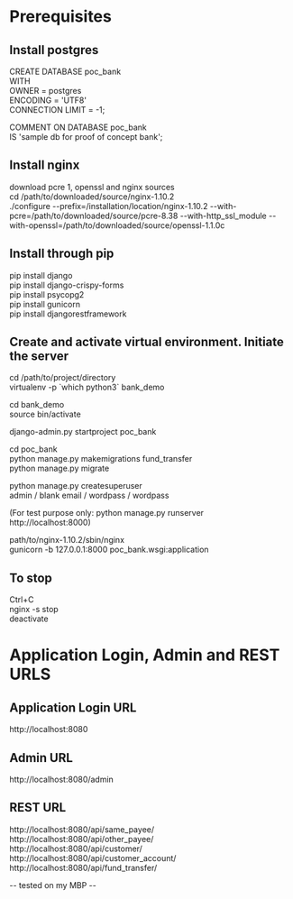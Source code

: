 # Prerequisites
## Install postgres
CREATE DATABASE poc_bank  
    WITH  
    OWNER = postgres  
    ENCODING = 'UTF8'  
    CONNECTION LIMIT = -1;  

COMMENT ON DATABASE poc_bank  
    IS 'sample db for proof of concept bank';  

## Install nginx
download pcre 1, openssl and nginx sources  
cd /path/to/downloaded/source/nginx-1.10.2  
./configure --prefix=/installation/location/nginx-1.10.2 --with-pcre=/path/to/downloaded/source/pcre-8.38 --with-http_ssl_module --with-openssl=/path/to/downloaded/source/openssl-1.1.0c  

## Install through pip
pip install django  
pip install django-crispy-forms  
pip install psycopg2  
pip install gunicorn  
pip install djangorestframework  

## Create and activate virtual environment. Initiate the server
cd /path/to/project/directory  
virtualenv -p \`which python3\` bank_demo  

cd bank_demo  
source bin/activate  

django-admin.py startproject poc_bank  

cd poc_bank  
python manage.py makemigrations fund_transfer  
python manage.py migrate  

python manage.py createsuperuser  
admin / blank email / wordpass / wordpass  

(For test purpose only: python manage.py runserver  
http://localhost:8000)  

path/to/nginx-1.10.2/sbin/nginx  
gunicorn -b 127.0.0.1:8000 poc_bank.wsgi:application  

## To stop
Ctrl+C  
nginx -s stop  
deactivate  

# Application Login, Admin and REST URLS

## Application Login URL
http://localhost:8080  

## Admin URL
http://localhost:8080/admin  

## REST URL
http://localhost:8080/api/same_payee/  
http://localhost:8080/api/other_payee/  
http://localhost:8080/api/customer/  
http://localhost:8080/api/customer_account/  
http://localhost:8080/api/fund_transfer/  

-- tested on my MBP --